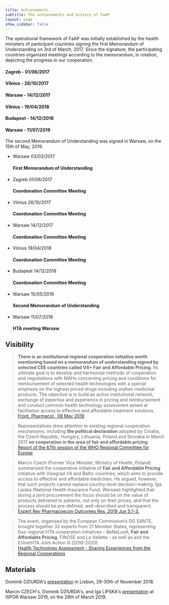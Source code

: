 ```yaml
---
title: Achievements
subtitle: The achievements and history of FaAP
layout: page
show_sidebar: false
---
```


The operational framework of FaAP was initially established by the health ministers of participant countries signing the first Memorandum of Understanding on 3rd of March, 2017. Since the signature, the participating countries organized meetings according to the memorandum, in rotation, depicting the progress in our cooperation.

#### Zagreb - 01/06/2017

#### Vilnius - 26/10/2017

#### Warsaw - 14/12/2017

#### Vilnius - 19/04/2018

#### Budapest - 14/12/2018

#### Warsaw - 11/07/2019

The second Memorandum of Understanding was signed in Warsaw, on the 15th of May, 2019.

<div class="timeline_part">
    <ul class="timeline" id="timeline">
        <li class="li past">
            <div class="timestamp">
                <span class="place">Warsaw</span>
                <span class="date">03/03/2017</span>
            </div>
            <div class="status">
                <h4> First Memorandum of Understanding </h4>
            </div>
        </li>
        <li class="li past">
            <div class="timestamp">
                <span class="place">Zagreb</span>
                <span class="date">01/06/2017</span>
            </div>
            <div class="status">
                <h4> Coordonation Committee Meeting </h4>
            </div>
        </li>
        <li class="li past">
            <div class="timestamp">
                <span class="place">Vilnius</span>
                <span class="date">26/10/2017</span>
            </div>
            <div class="status">
                <h4> Coordonation Committee Meeting </h4>
            </div>
        </li>
        <li class="li past">
            <div class="timestamp">
                <span class="place">Warsaw</span>
                <span class="date">14/12/2017</span>
            </div>
            <div class="status">
                <h4> Coordonation Committee Meeting </h4>
            </div>
        </li>
        <li class="li past">
            <div class="timestamp">
                <span class="place">Vilnius</span>
                <span class="date">19/04/2018</span>
            </div>
            <div class="status">
                <h4> Coordonation Committee Meeting </h4>
            </div>
        </li>
        <li class="li past">
            <div class="timestamp">
                <span class="place">Budapest</span>
                <span class="date">14/12/2018</span>
            </div>
            <div class="status">
                <h4> Coordonation Committee Meeting </h4>
            </div>
        </li>
        <li class="li past">
            <div class="timestamp">
                <span class="place">Warsaw</span>
                <span class="date">15/05/2019</span>
            </div>
            <div class="status">
                <h4> Second Memorandum of Understanding </h4>
            </div>
        </li>
        <li class="li past">
            <div class="timestamp">
                <span class="place">Warsaw</span>
                <span class="date">11/07/2019</span>
            </div>
            <div class="status">
                <h4> HTA meeting Warsaw </h4>
            </div>
        </li>
    </ul>
</div>              
        

## Visibility

> **There is an institutional regional cooperation initiative worth mentioning based on a memorandum of understanding signed by selected CEE countries called V4+ Fair and Affordable Pricing**. Its ultimate goal is to develop and harmonize methods of cooperation and negotiations with MAHs concerning pricing and conditions for reimbursement of selected health technologies with a special emphasis on the highest priced drugs including orphan medicinal products. The objective is to build an active institutional network, exchange of expertise and experience in pricing and reimbursement and conduct common health technology assessment aimed at facilitation access to effective and affordable treatment solutions.
<br>[Front. Pharmacol., 08 May 2019](https://doi.org/10.3389/fphar.2019.00487?target=_blank)

> Representatives drew attention to existing regional cooperation mechanisms, including **the political declaration** adopted by Croatia, the Czech Republic, Hungary, Lithuania, Poland and Slovakia in March 2017 **on cooperation in the area of fair and affordable pricing**
<br>[Report of the 67th session of the WHO Regional Committee for Europe](http://www.euro.who.int/__data/assets/pdf_file/0005/359096/67rp00e_FinalReport_170895.pdf?ua=1)

> Marcin Czech (Former Vice Minister, Ministry of Health, Poland) summarized the cooperative initiative of **Fair and Affordable Pricing** initiative with Visegrad V4 and Baltic countries, which aims to provide access to effective and affordable medicines. He argued, however, that such projects cannot replace country-level decision-making. Iga Lipska (National Health Insurance Fund, Warsaw) highlighted that during a joint procurement the focus should be on the value of products delivered to patients, not only on their prices, and that the process should be pre-defined, well-described and transparent.
<br>[Expert Rev Pharmacoecon Outcomes Res. 2019 Jun 5:1-3.](https://www.tandfonline.com/doi/full/10.1080/14737167.2019.1626720?af=R)

> The event, organised by the European Commission’s DG SANTE, brought together 32 experts from 21 Member States, representing four regional HTA cooperation initiatives – BeNeLuxA, **Fair and Affordable Pricing**, FINOSE and La Valletta - as well as and the EUnetHTA Joint Action III (2016-2020).
<br>[Health Technology Assessment - Sharing Experiences from the Regional Cooperations](https://ec.europa.eu/health/sites/health/files/technology_assessment/docs/2018_regional_hta_reportsum_en.pdf)

## Materials
Dominik DZIURDA's [presentation](http://www.infarmed.pt/documents/15786/2835945/Apresenta%C3%A7%C3%A3oDominik+Dziurda.pdf/d189e40a-1924-4115-9978-b02332d173d5?target=_blank) in Lisbon, 29-30th of November 2018.

Marcin CZECH's, Dominik DZIURDA's, and Iga LIPSKA's [presentation](https://www.ispor.org/docs/default-source/default-document-library/5-328-session4woa.pdf?sfvrsn=237de72a_0) at ISPOR Warsaw 2019, on the 28th of March 2019.
